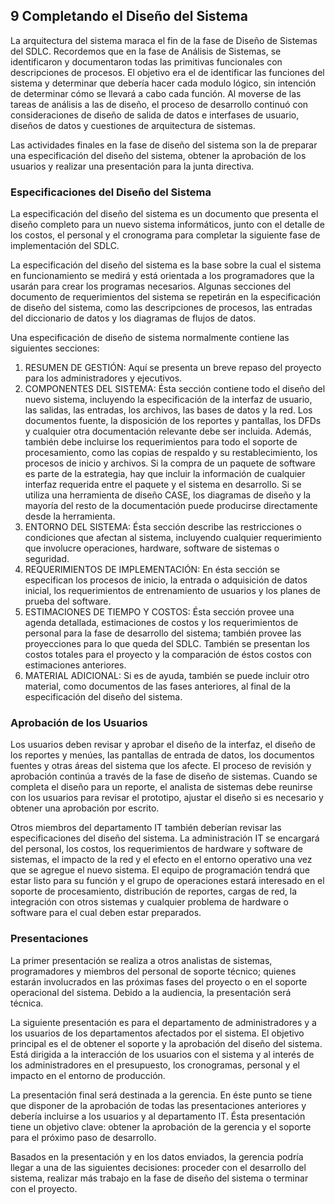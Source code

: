 9 Completando el Diseño del Sistema
-----------------------------------

La arquitectura del sistema maraca el fin de la fase de Diseño de Sistemas del SDLC. Recordemos que en la fase de Análisis de Sistemas, se identificaron y documentaron todas las primitivas funcionales con descripciones de procesos. El objetivo era el de identificar las funciones del sistema y determinar que debería hacer cada modulo lógico, sin intención de determinar cómo se llevará a cabo cada función. Al moverse de las tareas de análisis a las de diseño, el proceso de desarrollo continuó con consideraciones de diseño de salida de datos e interfases de usuario, diseños de datos y cuestiones de arquitectura de sistemas.

Las actividades finales en la fase de diseño del sistema son la de preparar una especificación del diseño del sistema, obtener la aprobación de los usuarios y realizar una presentación para la junta directiva.

### Especificaciones del Diseño del Sistema

La especificación del diseño del sistema es un documento que presenta el diseño completo para un nuevo sistema informáticos, junto con el detalle de los costos, el personal y el cronograma para completar la siguiente fase de implementación del SDLC.

La especificación del diseño del sistema es la base sobre la cual el sistema en funcionamiento se medirá y está orientada a los programadores que la usarán para crear los programas necesarios. Algunas secciones del documento de requerimientos del sistema se repetirán en la especificación de diseño del sistema, como las descripciones de procesos, las entradas del diccionario de datos y los diagramas de flujos de datos.

Una especificación de diseño de sistema normalmente contiene las siguientes secciones:

1. RESUMEN DE GESTIÓN: Aquí se presenta un breve repaso del proyecto para los administradores y ejecutivos.
2. COMPONENTES DEL SISTEMA: Ésta sección contiene todo el diseño del nuevo sistema, incluyendo la especificación de la interfaz de usuario, las salidas, las entradas, los archivos, las bases de datos y la red. Los documentos fuente, la disposición de los reportes y pantallas, los DFDs y cualquier otra documentación relevante debe ser incluida. Además, también debe incluirse los requerimientos para todo el soporte de procesamiento, como las copias de respaldo y su restablecimiento, los procesos de inicio y archivos. Si la compra de un paquete de software es parte de la estrategia, hay que incluir la información de cualquier interfaz requerida entre el paquete y el sistema en desarrollo. Si se utiliza una herramienta de diseño CASE, los diagramas de diseño y la mayoría del resto de la documentación puede producirse directamente desde la herramienta.
3. ENTORNO DEL SISTEMA: Ésta sección describe las restricciones o condiciones que afectan al sistema, incluyendo cualquier requerimiento que involucre operaciones, hardware, software de sistemas o seguridad.
4. REQUERIMIENTOS DE IMPLEMENTACIÓN: En ésta sección se especifican los procesos de inicio, la entrada o adquisición de datos inicial, los requerimientos de entrenamiento de usuarios y los planes de prueba del software.
5. ESTIMACIONES DE TIEMPO Y COSTOS: Ésta sección provee una agenda detallada, estimaciones de costos y los requerimientos de personal para la fase de desarrollo del sistema; también provee las proyecciones para lo que queda del SDLC. También se presentan los costos totales para el proyecto y la comparación de éstos costos con estimaciones anteriores.
6. MATERIAL ADICIONAL: Si es de ayuda, también se puede incluir otro material, como documentos de las fases anteriores, al final de la especificación del diseño del sistema. 

### Aprobación de los Usuarios

Los usuarios deben revisar y aprobar el diseño de la interfaz, el diseño de los reportes y menúes, las pantallas de entrada de datos, los documentos fuentes y otras áreas del sistema que los afecte. El proceso de revisión y aprobación continúa a través de la fase de diseño de sistemas. Cuando se completa el diseño para un reporte, el analista de sistemas debe reunirse con los usuarios para revisar el prototipo, ajustar el diseño si es necesario y obtener una aprobación por escrito.

Otros miembros del departamento IT también deberían revisar las especificaciones del diseño del sistema. La administración IT se encargará del personal, los costos, los requerimientos de hardware y software de sistemas, el impacto de la red y el efecto en el entorno operativo una vez que se agregue el nuevo sistema. El equipo de programación tendrá que estar listo para su función y el grupo de operaciones estará interesado en el soporte de procesamiento, distribución de reportes, cargas de red, la integración con otros sistemas y cualquier problema de hardware o software para el cual deben estar preparados.

### Presentaciones

La primer presentación se realiza a otros analistas de sistemas, programadores y miembros del personal de soporte técnico; quienes estarán involucrados en las próximas fases del proyecto o en el soporte operacional del sistema. Debido a la audiencia, la presentación será técnica.

La siguiente presentación es para el departamento de administradores y a los usuarios de los departamentos afectados por el sistema. El objetivo principal es el de obtener el soporte y la aprobación del diseño del sistema. Está dirigida a la interacción de los usuarios con el sistema y al interés de los administradores en el presupuesto, los cronogramas, personal y el impacto en el entorno de producción.

La presentación final será destinada a la gerencia. En éste punto se tiene que disponer de la aprobación de todas las presentaciones anteriores y debería incluirse a los usuarios y al departamento IT. Ésta presentación tiene un objetivo clave: obtener la aprobación de la gerencia y el soporte para el próximo paso de desarrollo.

Basados en la presentación y en los datos enviados, la gerencia podría llegar a una de las siguientes decisiones: proceder con el desarrollo del sistema, realizar más trabajo en la fase de diseño del sistema o terminar con el proyecto.
